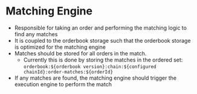 # Matching Engine

- Responsible for taking an order and performing the matching logic to find any matches
- It is coupled to the orderbook storage such that the orderbook storage is optimized for the matching engine
- Matches should be stored for all orders in the match.
  - Currently this is done by storing the matches in the ordered set: `orderbook:${orderbook version}:chain:${configured chainId}:order-matches:${orderId}`
- If any matches are found, the matching engine should trigger the execution engine to perform the match
